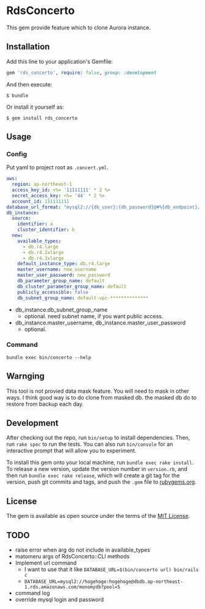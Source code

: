 # RdsConcerto

This gem provide feature which to clone Aurora instance.

## Installation

Add this line to your application's Gemfile:

```ruby
gem 'rds_concerto', require: false, group: :development
```

And then execute:

    $ bundle

Or install it yourself as:

    $ gem install rds_concerto

## Usage
### Config
Put yaml to project root as `.concert.yml`.

```yaml
aws:
  region: ap-northeast-1
  access_key_id: <%= '11111111' * 2 %>
  secret_access_key: <%= '44' * 2 %>
  account_id: 111111111
database_url_format: "mysql2://{db_user}:{db_password}@#%{db_endpoint}/{db_name}?pool=5"
db_instance:
  source:
    identifier: a
    cluster_identifier: b
  new:
    available_types:
      - db.r4.large
      - db.r4.2xlarge
      - db.r4.3xlarge
    default_instance_type: db.r4.large
    master_username: new_username
    master_user_password: new_password
    db_parameter_group_name: default
    db_cluster_parameter_group_name: default
    publicly_accessible: false
    db_subnet_group_name: default-vpc-**************
```

* db_instance.db_subnet_group_name
  * optional. need subnet name, if you want public access.
* db_instance.master_username, db_instance.master_user_password
  * optional.

### Command
```shell
bundle exec bin/concerto --help
```

## Warnging

This tool is not provied data mask feature. You will need to mask in other ways.
I think good way is to do clone from masked db. the masked db do to restore from backup each day.

## Development

After checking out the repo, run `bin/setup` to install dependencies. Then, run `rake spec` to run the tests. You can also run `bin/console` for an interactive prompt that will allow you to experiment.

To install this gem onto your local machine, run `bundle exec rake install`. To release a new version, update the version number in `version.rb`, and then run `bundle exec rake release`, which will create a git tag for the version, push git commits and tags, and push the `.gem` file to [rubygems.org](https://rubygems.org).


## License

The gem is available as open source under the terms of the [MIT License](https://opensource.org/licenses/MIT).

## TODO
* raise error when arg do not include in available_types
* matomeru args of RdsConcerto::CLI methods
* Implement url command
  * I want to use that it like `DATABASE_URL=$(bin/concerto url) bin/rails c`
  * `DATABASE_URL=mysql2://hogehoge:hogehoge@dbdb.ap-northeast-1.rds.amazonaws.com/monomydb?pool=5`
* command log
* override mysql login and password
